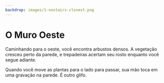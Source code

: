 ```yaml
---
backdrop: images/1-nostairs-closest.png
---
```


# O Muro Oeste

Caminhando para o oeste, você encontra arbustos densos. A vegetação cresceu perto da parede, e trepadeiras acertam seu rosto enquanto você segue adiante.

Quando você move as plantas para o lado para passar, sua mão toca em uma gravação na parede. É outro glifo.

<Item id="7" />

<Page url="398" instructions="Outro quebra-cabeças. O seu guia fornece outra pista: '3: o DOM é uma estrutura ----'." action="Caminhe para o sul" condition="7" />

